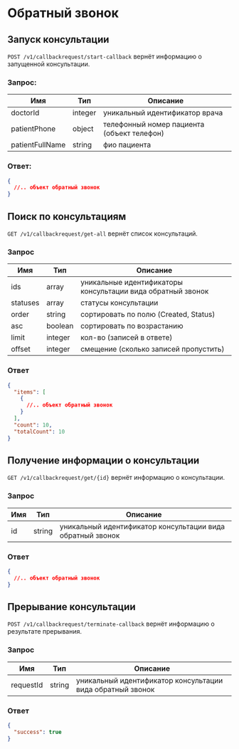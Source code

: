 # Обратный звонок

## Запуск консультации

`POST /v1/callbackrequest/start-callback` вернёт информацию о запущенной консультации.

### Запрос:

Имя | Тип | Описание
--- | --- | ---
doctorId | integer | уникальный идентификатор врача
patientPhone | object | телефонный номер пациента (объект телефон)
patientFullName | string | фио пациента

### Ответ:

```json
{
  //.. объект обратный звонок
}
```

## Поиск по консультациям

`GET /v1/callbackrequest/get-all` вернёт список консультаций.

### Запрос

Имя | Тип | Описание
--- | --- | ---
ids | array | уникальные идентификаторы консультации вида обратный звонок
statuses | array | статусы консультации
order | string | сортировать по полю (Created, Status)
asc | boolean | сортировать по возрастанию
limit | integer | кол-во (записей в ответе)
offset | integer | смещение (сколько записей пропустить)

### Ответ

```json
{
  "items": [
    {
      //.. объект обратный звонок
    }
  ],
  "count": 10,
  "totalCount": 10
}
```


## Получение информации о консультации

`GET /v1/callbackrequest/get/{id}` вернёт информацию о консультации.

### Запрос

Имя | Тип | Описание
--- | --- | ---
id | string | уникальный идентификатор консультации вида обратный звонок

### Ответ

```json
{
  //.. объект обратный звонок
}
```

## Прерывание консультации

`POST /v1/callbackrequest/terminate-callback` вернёт информацию о результате прерывания.

### Запрос

Имя | Тип | Описание
--- | --- | ---
requestId | string | уникальный идентификатор консультации вида обратный звонок

### Ответ

```json
{
  "success": true
}
```
